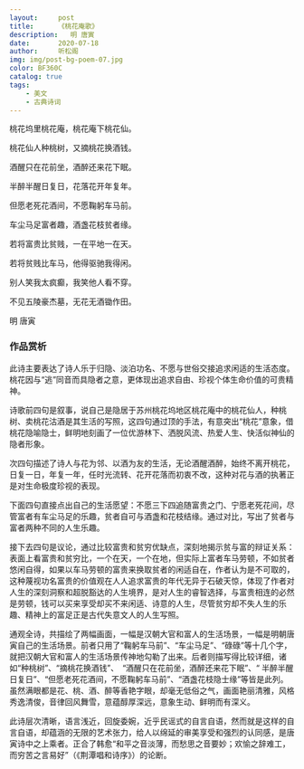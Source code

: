 ```yaml
---
layout:     post
title:      《桃花庵歌》
description:   明 唐寅
date:       2020-07-18
author:     听松阁
img: img/post-bg-poem-07.jpg
color: BF360C
catalog: true
tags:
    - 美文
    - 古典诗词
---
```


桃花坞里桃花庵，桃花庵下桃花仙。

桃花仙人种桃树，又摘桃花换酒钱。

酒醒只在花前坐，酒醉还来花下眠。

半醉半醒日复日，花落花开年复年。

但愿老死花酒间，不愿鞠躬车马前。

车尘马足富者趣，酒盏花枝贫者缘。

若将富贵比贫贱，一在平地一在天。

若将贫贱比车马，他得驱驰我得闲。

别人笑我太疯癫，我笑他人看不穿。

不见五陵豪杰墓，无花无酒锄作田。


明 唐寅

### 作品赏析
此诗主要表达了诗人乐于归隐、淡泊功名、不愿与世俗交接追求闲适的生活态度。桃花因与“逃”同音而具隐者之意，更体现出追求自由、珍视个体生命价值的可贵精神。

诗歌前四句是叙事，说自己是隐居于苏州桃花坞地区桃花庵中的桃花仙人，种桃树、卖桃花沽酒是其生活的写照，这四句通过顶的手法，有意突出“桃花”意象，借桃花隐喻隐士，鲜明地刻画了一位优游林下、洒脱风流、热爱人生、快活似神仙的隐者形象。

次四句描述了诗人与花为邻、以酒为友的生活，无论酒醒酒醉，始终不离开桃花，日复一日，年复一年，任时光流转、花开花落而初衷不改，这种对花与酒的执著正是对生命极度珍视的表现。

下面四句直接点出自己的生活愿望：不愿三下四追随富贵之门、宁愿老死花间，尽管富者有车尘马足的乐趣，贫者自可与酒盏和花枝结缘。通过对比，写出了贫者与富者两种不同的人生乐趣。

接下去四句是议论，通过比较富贵和贫穷优缺点，深刻地揭示贫与富的辩证关系：表面上看富贵和贫穷比，一个在天，一个在地，但实际上富者车马劳顿，不如贫者悠闲自得，如果以车马劳顿的富贵来换取贫者的闲适自在，作者认为是不可取的，这种蔑视功名富贵的价值观在人人追求富贵的年代无异于石破天惊，体现了作者对人生的深刻洞察和超脱豁达的人生境界，是对人生的睿智选择，与富贵相连的必然是劳顿，钱可以买来享受却买不来闲适、诗意的人生，尽管贫穷却不失人生的乐趣、精神上的富足正是古代失意文人的人生写照。

通观全诗，共描绘了两幅画面，一幅是汉朝大官和富人的生活场景，一幅是明朝唐寅自己的生活场景。前者只用了“鞠躬车马前”、“车尘马足”、“碌碌”等十几个字，就把汉朝大官和富人的生活场景传神地勾勒了出来。后者则描写得比较详细，诸如“种桃树”、“摘桃花换酒钱”、　“酒醒只在花前坐，酒醉还来花下眠”、“ 半醉半醒日复日”、“但愿老死花酒间，不愿鞠躬车马前”、“酒盏花枝隐士缘”等皆是此列。虽然满眼都是花、桃、酒、醉等香艳字眼，却毫无低俗之气，画面艳丽清雅，风格秀逸清俊，音律回风舞雪，意蕴醇厚深远，意象生动、鲜明而有深义。

此诗层次清晰，语言浅近，回旋委婉，近乎民谣式的自言自语，然而就是这样的自言自语，却蕴涵的无限的艺术张力，给人以绵延的审美享受和强烈的认同感，是唐寅诗中之上乘者。正合了韩愈“和平之音淡薄，而愁思之音要妙；欢愉之辞难工，而穷苦之言易好”（《荆潭唱和诗序》）的论断。
